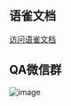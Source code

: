 
## 语雀文档
[访问语雀文档](https://www.yuque.com/lihuan-ulutg/kb/zg9h5awvaflotiho)

## QA微信群
![image](images/wchat-search.png)